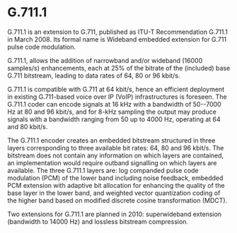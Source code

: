 # G.711.1


G.711.1 is an extension to G.711, published as ITU-T Recommendation
G.711.1 in March 2008. Its formal name is Wideband embedded extension
for G.711 pulse code modulation.

G.711.1, allows the addition of narrowband and/or wideband (16000
samples/s) enhancements, each at 25% of the bitrate of the (included)
base G.711 bitstream, leading to data rates of 64, 80 or 96 kbit/s.

G.711.1 is compatible with G.711 at 64 kbit/s, hence an efficient
deployment in existing G.711-based voice over IP (VoIP) infrastructures
is foreseen. The G.711.1 coder can encode signals at 16 kHz with a
bandwidth of 50--7000 Hz at 80 and 96 kbit/s, and for 8-kHz sampling the
output may produce signals with a bandwidth ranging from 50 up to 4000
Hz, operating at 64 and 80 kbit/s.

The G.711.1 encoder creates an embedded bitstream structured in three
layers corresponding to three available bit rates: 64, 80 and 96 kbit/s.
The bitstream does not contain any information on which layers are
contained, an implementation would require outband signalling on which
layers are available. The three G.711.1 layers are: log companded pulse
code modulation (PCM) of the lower band including noise feedback,
embedded PCM extension with adaptive bit allocation for enhancing the
quality of the base layer in the lower band, and weighted vector
quantization coding of the higher band based on modified discrete cosine
transformation (MDCT).

Two extensions for G.711.1 are planned in 2010: superwideband extension
(bandwidth to 14000 Hz) and lossless bitstream compression.

